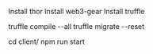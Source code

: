 Install thor
Install web3-gear
Install truffle

truffle compile --all
truffle migrate --reset

cd client/
npm run start